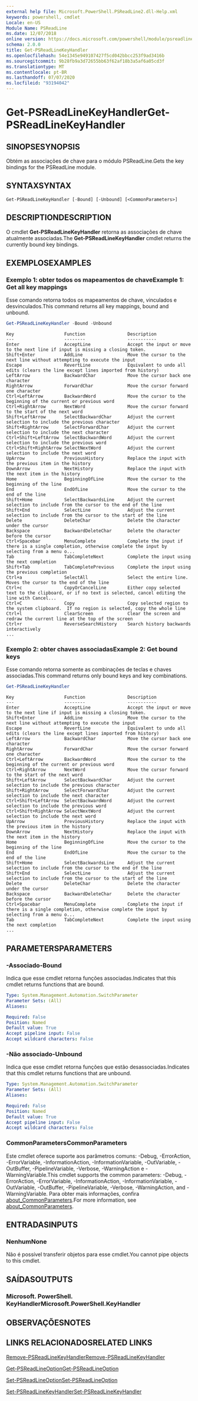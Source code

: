 ```yaml
---
external help file: Microsoft.PowerShell.PSReadLine2.dll-Help.xml
keywords: powershell, cmdlet
Locale: en-US
Module Name: PSReadLine
ms.date: 12/07/2018
online version: https://docs.microsoft.com/powershell/module/psreadline/get-psreadlinekeyhandler?view=powershell-6&WT.mc_id=ps-gethelp
schema: 2.0.0
title: Get-PSReadLineKeyHandler
ms.openlocfilehash: 54e1345e949107427f5cd042bbcc253f9ad3416b
ms.sourcegitcommit: 9b28fb9a3d72655bb63f62af18b3a5af6a05cd3f
ms.translationtype: MT
ms.contentlocale: pt-BR
ms.lasthandoff: 07/07/2020
ms.locfileid: "93194042"
---
```

# <span data-ttu-id="89b6f-103">Get-PSReadLineKeyHandler</span><span class="sxs-lookup"><span data-stu-id="89b6f-103">Get-PSReadLineKeyHandler</span></span>

## <span data-ttu-id="89b6f-104">SINOPSE</span><span class="sxs-lookup"><span data-stu-id="89b6f-104">SYNOPSIS</span></span>
<span data-ttu-id="89b6f-105">Obtém as associações de chave para o módulo PSReadLine.</span><span class="sxs-lookup"><span data-stu-id="89b6f-105">Gets the key bindings for the PSReadLine module.</span></span>

## <span data-ttu-id="89b6f-106">SYNTAX</span><span class="sxs-lookup"><span data-stu-id="89b6f-106">SYNTAX</span></span>

```
Get-PSReadLineKeyHandler [-Bound] [-Unbound] [<CommonParameters>]
```

## <span data-ttu-id="89b6f-107">DESCRIPTION</span><span class="sxs-lookup"><span data-stu-id="89b6f-107">DESCRIPTION</span></span>

<span data-ttu-id="89b6f-108">O cmdlet **Get-PSReadLineKeyHandler** retorna as associações de chave atualmente associadas.</span><span class="sxs-lookup"><span data-stu-id="89b6f-108">The **Get-PSReadLineKeyHandler** cmdlet returns the currently bound key bindings.</span></span>

## <span data-ttu-id="89b6f-109">EXEMPLOS</span><span class="sxs-lookup"><span data-stu-id="89b6f-109">EXAMPLES</span></span>

### <span data-ttu-id="89b6f-110">Exemplo 1: obter todos os mapeamentos de chave</span><span class="sxs-lookup"><span data-stu-id="89b6f-110">Example 1: Get all key mappings</span></span>

<span data-ttu-id="89b6f-111">Esse comando retorna todos os mapeamentos de chave, vinculados e desvinculados.</span><span class="sxs-lookup"><span data-stu-id="89b6f-111">This command returns all key mappings, bound and unbound.</span></span>

```powershell
Get-PSReadLineKeyHandler -Bound -Unbound
```

```Output
Key                   Function                Description
---                   --------                -----------
Enter                 AcceptLine              Accept the input or move to the next line if input is missing a closing token.
Shift+Enter           AddLine                 Move the cursor to the next line without attempting to execute the input
Escape                RevertLine              Equivalent to undo all edits (clears the line except lines imported from history)
LeftArrow             BackwardChar            Move the cursor back one character
RightArrow            ForwardChar             Move the cursor forward one character
Ctrl+LeftArrow        BackwardWord            Move the cursor to the beginning of the current or previous word
Ctrl+RightArrow       NextWord                Move the cursor forward to the start of the next word
Shift+LeftArrow       SelectBackwardChar      Adjust the current selection to include the previous character
Shift+RightArrow      SelectForwardChar       Adjust the current selection to include the next character
Ctrl+Shift+LeftArrow  SelectBackwardWord      Adjust the current selection to include the previous word
Ctrl+Shift+RightArrow SelectNextWord          Adjust the current selection to include the next word
UpArrow               PreviousHistory         Replace the input with the previous item in the history
DownArrow             NextHistory             Replace the input with the next item in the history
Home                  BeginningOfLine         Move the cursor to the beginning of the line
End                   EndOfLine               Move the cursor to the end of the line
Shift+Home            SelectBackwardsLine     Adjust the current selection to include from the cursor to the end of the line
Shift+End             SelectLine              Adjust the current selection to include from the cursor to the start of the line
Delete                DeleteChar              Delete the character under the cursor
Backspace             BackwardDeleteChar      Delete the character before the cursor
Ctrl+Spacebar         MenuComplete            Complete the input if there is a single completion, otherwise complete the input by selecting from a menu o...
Tab                   TabCompleteNext         Complete the input using the next completion
Shift+Tab             TabCompletePrevious     Complete the input using the previous completion
Ctrl+a                SelectAll               Select the entire line. Moves the cursor to the end of the line
Ctrl+c                CopyOrCancelLine        Either copy selected text to the clipboard, or if no text is selected, cancel editing the line with Cancel...
Ctrl+C                Copy                    Copy selected region to the system clipboard.  If no region is selected, copy the whole line
Ctrl+l                ClearScreen             Clear the screen and redraw the current line at the top of the screen
Ctrl+r                ReverseSearchHistory    Search history backwards interactively
...
```

### <span data-ttu-id="89b6f-112">Exemplo 2: obter chaves associadas</span><span class="sxs-lookup"><span data-stu-id="89b6f-112">Example 2: Get bound keys</span></span>

<span data-ttu-id="89b6f-113">Esse comando retorna somente as combinações de teclas e chaves associadas.</span><span class="sxs-lookup"><span data-stu-id="89b6f-113">This command returns only bound keys and key combinations.</span></span>

```powershell
Get-PSReadLineKeyHandler
```

```Output
Key                   Function                Description
---                   --------                -----------
Enter                 AcceptLine              Accept the input or move to the next line if input is missing a closing token.
Shift+Enter           AddLine                 Move the cursor to the next line without attempting to execute the input
Escape                RevertLine              Equivalent to undo all edits (clears the line except lines imported from history)
LeftArrow             BackwardChar            Move the cursor back one character
RightArrow            ForwardChar             Move the cursor forward one character
Ctrl+LeftArrow        BackwardWord            Move the cursor to the beginning of the current or previous word
Ctrl+RightArrow       NextWord                Move the cursor forward to the start of the next word
Shift+LeftArrow       SelectBackwardChar      Adjust the current selection to include the previous character
Shift+RightArrow      SelectForwardChar       Adjust the current selection to include the next character
Ctrl+Shift+LeftArrow  SelectBackwardWord      Adjust the current selection to include the previous word
Ctrl+Shift+RightArrow SelectNextWord          Adjust the current selection to include the next word
UpArrow               PreviousHistory         Replace the input with the previous item in the history
DownArrow             NextHistory             Replace the input with the next item in the history
Home                  BeginningOfLine         Move the cursor to the beginning of the line
End                   EndOfLine               Move the cursor to the end of the line
Shift+Home            SelectBackwardsLine     Adjust the current selection to include from the cursor to the end of the line
Shift+End             SelectLine              Adjust the current selection to include from the cursor to the start of the line
Delete                DeleteChar              Delete the character under the cursor
Backspace             BackwardDeleteChar      Delete the character before the cursor
Ctrl+Spacebar         MenuComplete            Complete the input if there is a single completion, otherwise complete the input by selecting from a menu o...
Tab                   TabCompleteNext         Complete the input using the next completion
...
```

## <span data-ttu-id="89b6f-114">PARAMETERS</span><span class="sxs-lookup"><span data-stu-id="89b6f-114">PARAMETERS</span></span>

### <span data-ttu-id="89b6f-115">-Associado</span><span class="sxs-lookup"><span data-stu-id="89b6f-115">-Bound</span></span>

<span data-ttu-id="89b6f-116">Indica que esse cmdlet retorna funções associadas.</span><span class="sxs-lookup"><span data-stu-id="89b6f-116">Indicates that this cmdlet returns functions that are bound.</span></span>

```yaml
Type: System.Management.Automation.SwitchParameter
Parameter Sets: (All)
Aliases:

Required: False
Position: Named
Default value: True
Accept pipeline input: False
Accept wildcard characters: False
```

### <span data-ttu-id="89b6f-117">-Não associado</span><span class="sxs-lookup"><span data-stu-id="89b6f-117">-Unbound</span></span>

<span data-ttu-id="89b6f-118">Indica que esse cmdlet retorna funções que estão desassociadas.</span><span class="sxs-lookup"><span data-stu-id="89b6f-118">Indicates that this cmdlet returns functions that are unbound.</span></span>

```yaml
Type: System.Management.Automation.SwitchParameter
Parameter Sets: (All)
Aliases:

Required: False
Position: Named
Default value: True
Accept pipeline input: False
Accept wildcard characters: False
```

### <span data-ttu-id="89b6f-119">CommonParameters</span><span class="sxs-lookup"><span data-stu-id="89b6f-119">CommonParameters</span></span>

<span data-ttu-id="89b6f-120">Este cmdlet oferece suporte aos parâmetros comuns: -Debug, -ErrorAction, -ErrorVariable, -InformationAction, -InformationVariable, -OutVariable, -OutBuffer, -PipelineVariable, -Verbose, -WarningAction e -WarningVariable.</span><span class="sxs-lookup"><span data-stu-id="89b6f-120">This cmdlet supports the common parameters: -Debug, -ErrorAction, -ErrorVariable, -InformationAction, -InformationVariable, -OutVariable, -OutBuffer, -PipelineVariable, -Verbose, -WarningAction, and -WarningVariable.</span></span> <span data-ttu-id="89b6f-121">Para obter mais informações, confira [about_CommonParameters](http://go.microsoft.com/fwlink/?LinkID=113216).</span><span class="sxs-lookup"><span data-stu-id="89b6f-121">For more information, see [about_CommonParameters](http://go.microsoft.com/fwlink/?LinkID=113216).</span></span>

## <span data-ttu-id="89b6f-122">ENTRADAS</span><span class="sxs-lookup"><span data-stu-id="89b6f-122">INPUTS</span></span>

### <span data-ttu-id="89b6f-123">Nenhum</span><span class="sxs-lookup"><span data-stu-id="89b6f-123">None</span></span>

<span data-ttu-id="89b6f-124">Não é possível transferir objetos para esse cmdlet.</span><span class="sxs-lookup"><span data-stu-id="89b6f-124">You cannot pipe objects to this cmdlet.</span></span>

## <span data-ttu-id="89b6f-125">SAÍDAS</span><span class="sxs-lookup"><span data-stu-id="89b6f-125">OUTPUTS</span></span>

### <span data-ttu-id="89b6f-126">Microsoft. PowerShell. KeyHandler</span><span class="sxs-lookup"><span data-stu-id="89b6f-126">Microsoft.PowerShell.KeyHandler</span></span>

## <span data-ttu-id="89b6f-127">OBSERVAÇÕES</span><span class="sxs-lookup"><span data-stu-id="89b6f-127">NOTES</span></span>

## <span data-ttu-id="89b6f-128">LINKS RELACIONADOS</span><span class="sxs-lookup"><span data-stu-id="89b6f-128">RELATED LINKS</span></span>

[<span data-ttu-id="89b6f-129">Remove-PSReadLineKeyHandler</span><span class="sxs-lookup"><span data-stu-id="89b6f-129">Remove-PSReadLineKeyHandler</span></span>](Remove-PSReadLineKeyHandler.md)

[<span data-ttu-id="89b6f-130">Get-PSReadLineOption</span><span class="sxs-lookup"><span data-stu-id="89b6f-130">Get-PSReadLineOption</span></span>](Get-PSReadLineOption.md)

[<span data-ttu-id="89b6f-131">Set-PSReadLineOption</span><span class="sxs-lookup"><span data-stu-id="89b6f-131">Set-PSReadLineOption</span></span>](Set-PSReadLineOption.md)

[<span data-ttu-id="89b6f-132">Set-PSReadLineKeyHandler</span><span class="sxs-lookup"><span data-stu-id="89b6f-132">Set-PSReadLineKeyHandler</span></span>](Set-PSReadLineKeyHandler.md)
